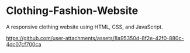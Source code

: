 # Clothing-Fashion-Website
A responsive clothing website using HTML, CSS, and JavaScript.

https://github.com/user-attachments/assets/8a95350d-8f2e-42f0-880c-4dc07cf700ca

